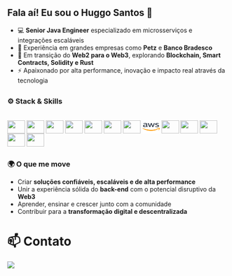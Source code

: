 ## Fala aí! Eu sou o Huggo Santos 🚀

- 💻 **Senior Java Engineer** especializado em microsserviços e integrações escaláveis  
- 🏦 Experiência em grandes empresas como **Petz** e **Banco Bradesco**  
- 🔗 Em transição do **Web2 para o Web3**, explorando **Blockchain, Smart Contracts, Solidity e Rust**  
- ⚡ Apaixonado por alta performance, inovação e impacto real através da tecnologia  

##

### ⚙️ Stack & Skills

<div style="display: inline_block"><br>
  <!-- Backend -->
  <img align="center" height="30" width="40" src="https://cdn.jsdelivr.net/gh/devicons/devicon/icons/java/java-original.svg">
  <img align="center" height="30" width="40" src="https://cdn.jsdelivr.net/gh/devicons/devicon/icons/spring/spring-original.svg">
  <img align="center" height="30" width="40" src="https://cdn.jsdelivr.net/gh/devicons/devicon/icons/nodejs/nodejs-original.svg">
  
  <!-- Blockchain -->
  <img align="center" height="30" width="40" src="https://cdn.jsdelivr.net/gh/devicons/devicon/icons/rust/rust-original.svg">
  <img align="center" height="30" width="40" src="https://www.svgrepo.com/show/374088/solidity.svg">

  <!-- Cloud & DevOps -->
  <img align="center" height="30" width="40" src="https://cdn.jsdelivr.net/gh/devicons/devicon/icons/docker/docker-original.svg">
  <img align="center" height="30" width="40" src="https://cdn.jsdelivr.net/gh/devicons/devicon/icons/kubernetes/kubernetes-plain.svg">
  <img align="center" height="30" width="40" src="https://raw.githubusercontent.com/devicons/devicon/master/icons/amazonwebservices/amazonwebservices-original-wordmark.svg">
  
  <!-- Databases -->
  <img align="center" height="30" width="40" src="https://cdn.jsdelivr.net/gh/devicons/devicon/icons/mongodb/mongodb-original.svg">
  <img align="center" height="30" width="40" src="https://cdn.jsdelivr.net/gh/devicons/devicon/icons/mysql/mysql-original.svg">
  <img align="center" height="30" width="40" src="https://cdn.jsdelivr.net/gh/devicons/devicon/icons/oracle/oracle-original.svg">
  <img align="center" height="30" width="40" src="https://cdn.jsdelivr.net/gh/devicons/devicon/icons/redis/redis-original.svg">

  <!-- Outros -->
  <img align="center" height="30" width="40" src="https://cdn.jsdelivr.net/gh/devicons/devicon/icons/python/python-original.svg">
</div>

##

### 🌍 O que me move
- Criar **soluções confiáveis, escaláveis e de alta performance**  
- Unir a experiência sólida do **back-end** com o potencial disruptivo da **Web3**  
- Aprender, ensinar e crescer junto com a comunidade  
- Contribuir para a **transformação digital e descentralizada**  

##

# 📫 Contato  
<div> 
  <a href="https://www.linkedin.com/in/huggo-oliveira/" target="_blank"><img src="https://img.shields.io/badge/-LinkedIn-%230077B5?style=for-the-badge&logo=linkedin&logoColor=white"></a> 
</div>
